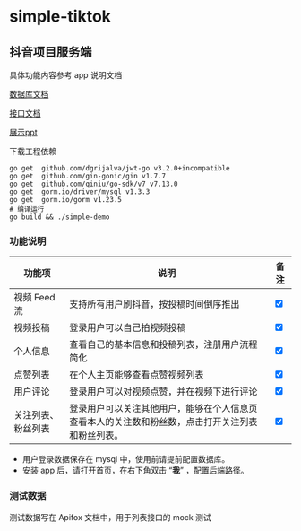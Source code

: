 # simple-tiktok

## 抖音项目服务端

具体功能内容参考 app 说明文档

[数据库文档](./sql/sql.md)

[接口文档](https://www.apifox.cn/apidoc/shared-48341489-07e8-498d-863d-03dcf81d0eea)

[展示ppt](https://hezpfjva7m.feishu.cn/file/boxcnL6nQFk1VurDPdxkg4M9ZDf)

下载工程依赖

```shell
go get	github.com/dgrijalva/jwt-go v3.2.0+incompatible
go get	github.com/gin-gonic/gin v1.7.7
go get	github.com/qiniu/go-sdk/v7 v7.13.0
go get	gorm.io/driver/mysql v1.3.3
go get	gorm.io/gorm v1.23.5
# 编译运行
go build && ./simple-demo
```

### 功能说明

| 功能项 | 说明 | 备注 |
| ------ | ------ | --- |
| 视频 Feed 流 | 支持所有用户刷抖音，按投稿时间倒序推出 | <input type="checkbox" checked=true> |
| 视频投稿 | 登录用户可以自己拍视频投稿 | <input type="checkbox" checked=true> |
| 个人信息 | 查看自己的基本信息和投稿列表，注册用户流程简化 | <input type="checkbox" checked=true>
| 点赞列表 | 在个人主页能够查看点赞视频列表 | <input type="checkbox" checked=true>
| 用户评论 | 登录用户可以对视频点赞，并在视频下进行评论 | <input type="checkbox" checked=true>
| 关注列表、粉丝列表 | 登录用户可以关注其他用户，能够在个人信息页查看本人的关注数和粉丝数，点击打开关注列表和粉丝列表。 | <input type="checkbox" checked=true>

* 用户登录数据保存在 mysql 中，使用前请提前配置数据库。
* 安装 app 后，请打开首页，在右下角双击 “**我**” ，配置后端路径。

### 测试数据

测试数据写在 Apifox 文档中，用于列表接口的 mock 测试